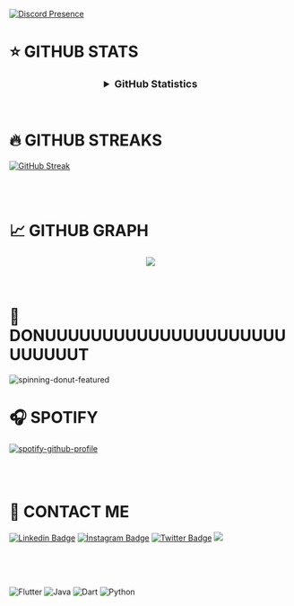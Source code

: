 


[![Discord Presence](https://lanyard.cnrad.dev/api/144541504852066304
                            )](https://discord.com/users/144541504852066304)



# ⭐ GITHUB STATS
<details align="center">
  <summary style="font-weight: bold; font-size: 18px">GitHub Statistics</summary>
<img src="https://github-readme-stats.vercel.app/api?username=kebabrock&show_icons=true&theme=elegant" width="%100" height="150px" alt="stats" />
<img src="https://github-readme-stats.vercel.app/api/top-langs/?username=kebabrock0&layout=compact&theme=elegant" width="%100" height="150px" alt="stats" />
<img src="https://github-profile-trophy.vercel.app/?username=kebabrock0&theme=elegant" width="%100" height="150px" alt="stats" />

</details>

<br/>
<br/>

	
	
# 🔥 GITHUB STREAKS
	
[![GitHub Streak](https://github-readme-streak-stats.herokuapp.com/?user=Kebabrock0&theme=elegant)](https://git.io/streak-stats)


<br/>
<br/>


# 📈 GITHUB GRAPH

<div  align="center"> <img src="https://activity-graph.herokuapp.com/graph?username=Kebabrock0&theme=elegant" /></div>

<br/> 
<br/>

# 🍩 DONUUUUUUUUUUUUUUUUUUUUUUUUUUUT

![spinning-donut-featured](https://user-images.githubusercontent.com/97029034/147956278-10493ad0-caae-4260-8eb1-7204e5459278.gif)
	
# 🎧 SPOTIFY
	
[![spotify-github-profile](https://spotify-github-profile.vercel.app/api/view?uid=diy4367nwpr70x19t5q70kcfx&cover_image=true&theme=novatorem&bar_color=53b14f&bar_color_cover=false)](https://github.com/kittinan/spotify-github-profile)
	
<br/> 
<br/>

# 📓 CONTACT ME 
	

[![Linkedin Badge](https://img.shields.io/badge/Linkedin-Follow-blue?style=for-the-badge&logo=linkedin)](https://www.linkedin.com/in/rashitkebabrock/) 
[![İnstagram Badge](https://img.shields.io/badge/Instagram-Follow-orange?style=for-the-badge&logo=instagram)](https://www.instagram.com/rashitbu/)
[![Twitter Badge](https://img.shields.io/badge/Twitter-Follow-blue?style=for-the-badge&logo=twitter)](https://www.twitter.com/rashitbu/)
![](https://komarev.com/ghpvc/?username=kebabrock0&color=blue)

<br>
<br>
<br>

![Flutter](https://img.shields.io/badge/flutter-%230175C2.svg?style=for-the-badge&logo=flutter&logoColor=white)
![Java](https://img.shields.io/badge/java-%23ED8B00.svg?style=for-the-badge&logo=java&logoColor=white)
![Dart](https://img.shields.io/badge/dart-%230175C2.svg?style=for-the-badge&logo=dart&logoColor=white)
![Python](https://img.shields.io/badge/python-3670A0?style=for-the-badge&logo=python&logoColor=ffdd54)
